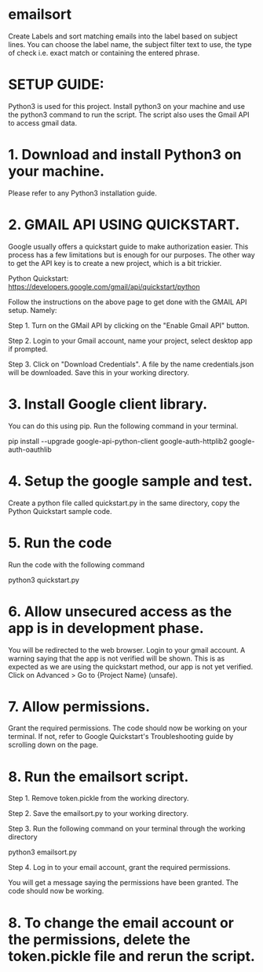 # emailsort
Create Labels and sort matching emails into the label based on subject lines. You can choose the label name, the subject filter text to use, the type of check i.e. exact match or containing the entered phrase.

# SETUP GUIDE:

Python3 is used for this project. Install python3 on your machine and use the python3 command to run the script. The script also uses the Gmail API to access gmail data.

# 1. Download and install Python3 on your machine.

Please refer to any Python3 installation guide.

# 2. GMAIL API USING QUICKSTART.

Google usually offers a quickstart guide to make authorization easier. This process has a few limitations but is enough for our purposes. The other way to get the API key is to create a new project, which is a bit trickier.

Python Quickstart: https://developers.google.com/gmail/api/quickstart/python

Follow the instructions on the above page to get done with the GMAIL API setup. Namely:

Step 1. Turn on the GMail API by clicking on the "Enable Gmail API" button.

Step 2. Login to your Gmail account, name your project, select desktop app if prompted.

Step 3. Click on "Download Credentials". A file by the name credentials.json will be downloaded. Save this in your working directory.

# 3. Install Google client library.

You can do this using pip. Run the following command in your terminal. 

pip install --upgrade google-api-python-client google-auth-httplib2 google-auth-oauthlib

# 4. Setup the google sample and test.

Create a python file called quickstart.py in the same directory, copy the Python Quickstart sample code.

# 5. Run the code

Run the code with the following command

python3 quickstart.py

# 6. Allow unsecured access as the app is in development phase. 

You will be redirected to the web browser. Login to your gmail account. A warning saying that the app is not verified will be shown. This is as expected as we are using the quickstart method, our app is not yet verified. Click on Advanced > Go to {Project Name} (unsafe).

# 7. Allow permissions.

Grant the required permissions. The code should now be working on your terminal. If not, refer to Google Quickstart's Troubleshooting guide by scrolling down on the page. 

# 8. Run the emailsort script.

Step 1. Remove token.pickle from the working directory. 

Step 2. Save the emailsort.py to your working directory.

Step 3. Run the following command on your terminal through the working directory

python3 emailsort.py

Step 4. Log in to your email account, grant the required permissions.

You will get a message saying the permissions have been granted. The code should now be working.

# 8. To change the email account or the permissions, delete the token.pickle file and rerun the script.
